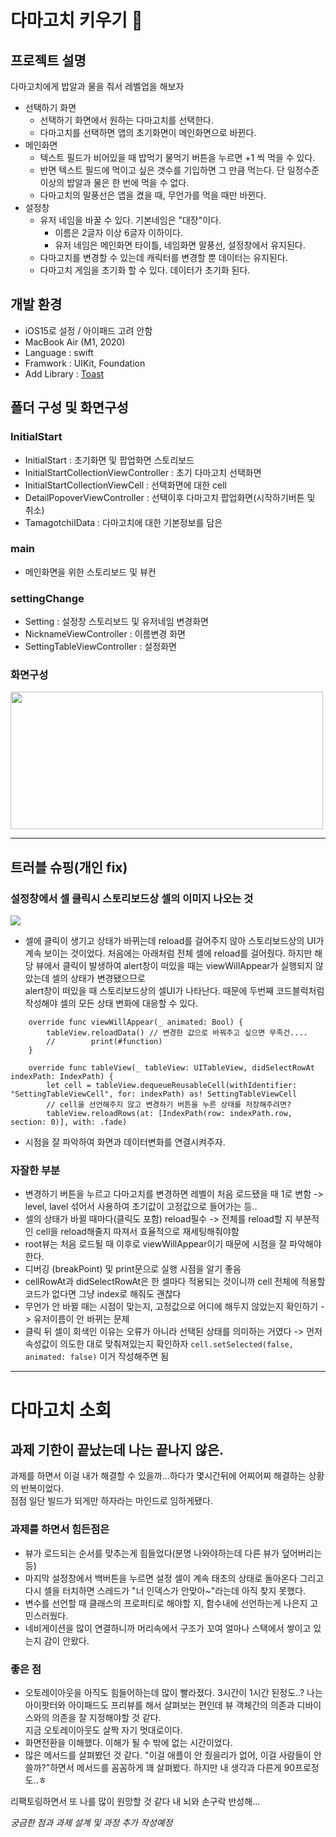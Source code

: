 # 다마고치 키우기 👾

## 프로젝트 설명
다마고치에게 밥알과 물을 줘서 레벨업을 해보자

- 선택하기 화면
  - 선택하기 화면에서 원하는 다마고치를 선택한다.
  - 다마고치를 선택하면 앱의 초기화면이 메인화면으로 바뀐다.
- 메인화면
  - 텍스트 필드가 비어있을 때 밥먹기 물먹기 버튼을 누르면 +1 씩 먹을 수 있다.
  - 반면 텍스트 필드에 먹이고 싶은 갯수를 기입하면 그 만큼 먹는다. 단 일정수준 이상의 밥알과 물은 한 번에 먹을 수 없다.
  - 다마고치의 말풍선은 앱을 켰을 때, 무언가를 먹을 때만 바뀐다.
- 설정창
  - 유저 네임을 바꿀 수 있다. 기본네임은 "대장"이다. 
      - 이름은 2글자 이상 6글자 이하이다.
      - 유저 네임은 메인화면 타이틀, 네임화면 말풍선, 설정창에서 유지된다.
  - 다마고치를 변경할 수 있는데 캐릭터를 변경할 뿐 데이터는 유지된다.
  - 다마고치 게임을 초기화 할 수 있다. 데이터가 초기화 된다. 

## 개발 환경
- iOS15로 설정 / 아이패드 고려 안함
- MacBook Air (M1, 2020)
- Language : swift
- Framwork : UIKit, Foundation
- Add Library : [Toast](https://github.com/scalessec/Toast-Swift)

## 폴더 구성 및 화면구성
### InitialStart
- InitialStart : 초기화면 및 팝업화면 스토리보드
- InitialStartCollectionViewController : 초기 다마고치 선택화면
-  InitialStartCollectionViewCell : 선택화면에 대한 cell
- DetailPopoverViewController : 선택이후 다마고치 팝업화면(시작하기버튼 및 취소)
- TamagotchiIData : 다마고치에 대한 기본정보를 담은 
### main
- 메인화면을 위한 스토리보드 및 뷰컨
### settingChange
- Setting : 설정창 스토리보드 및 유저네임 변경화면
- NicknameViewController : 이름변경 화면
- SettingTableViewController : 설정화면 
### 화면구성
<img src="https://drive.google.com/uc?export=view&id=1jjZIpDnbj9-szkf4PdhBJkX3SOKuiwgP" width="500" height="220">

---

## 트러블 슈핑(개인 fix)

### 설정창에서 셀 클릭시 스토리보드상 셀의 이미지 나오는 것
<img src="https://user-images.githubusercontent.com/101683386/181920826-0cd5120b-2707-4d15-9695-418779b174cc.gif" style="width:200px height:430px">

- 셀에 클릭이 생기고 상태가 바뀌는데 reload를 걸어주지 않아 스토리보드상의 UI가 계속 보이는 것이었다.
처음에는 아래처럼 전체 셀에 reload를 걸어줬다. 하지만 해당 뷰에서 클릭이 발생하여 alert창이 떠있을 때는 viewWillAppear가 실행되지 않았는데 셀의 상태가 변경됐으므로  
alert창이 떠있을 때 스토리보드상의 셀UI가 나타난다. 때문에 두번째 코드블럭처럼 작성해야 셀의 모든 상태 변화에 대응할 수 있다. 
```
    override func viewWillAppear(_ animated: Bool) {
        tableView.reloadData() // 변경한 값으로 바꿔주고 싶으면 무족건....
        //        print(#function)
    }
```

```
    override func tableView(_ tableView: UITableView, didSelectRowAt indexPath: IndexPath) {
        let cell = tableView.dequeueReusableCell(withIdentifier: "SettingTableViewCell", for: indexPath) as! SettingTableViewCell
        // cell을 선언해주지 않고 변경하기 버튼을 누른 상태를 저장해주려면?
        tableView.reloadRows(at: [IndexPath(row: indexPath.row, section: 0)], with: .fade)
```
- 시점을 잘 파악하여 화면과 데이터변화를 연결시켜주자.

### 자잘한 부분
- 변경하기 버튼을 누르고 다마고치를 변경하면 레벨이 처음 로드됐을 때 1로 변함 -> level, lavel 섞어서 사용하여 초기값이 고정값으로 들어가는 등..
- 셀의 상태가 바뀔 때마다(클릭도 포함) reload필수 -> 전체를 reload할 지 부분적인 cell을 reload해줄지 따져서 효율적으로 재세팅해줘야함
- root뷰는 처음 로드될 때 이후로 viewWillAppear이기 때문에 시점을 잘 파악해야한다.
- 디버깅 (breakPoint) 및 print문으로 실행 시점을 알기 좋음
- cellRowAt과 didSelectRowAt은 한 셀마다 적용되는 것이니까 cell 전체에 적용할 코드가 없다면 그냥 index로 해줘도 괜찮다
- 무언가 안 바뀔 때는 시점이 맞는지, 고정값으로 어디에 해두지 않았는지 확인하기 -> 유저이름이 안 바뀌는 문제
- 클릭 뒤 셀이 회색인 이유는 오류가 아니라 선택된 상태를 의미하는 거였다 -> 먼저 속성값이 의도한 대로 맞춰져있는지 확인하자
    `cell.setSelected(false, animated: false)` 이거 작성해주면 됨
---
# 다마고치 소회
## 과제 기한이 끝났는데 나는 끝나지 않은. 
과제를 하면서 이걸 내가 해결할 수 있을까...하다가 몇시간뒤에 어찌어찌 해결하는 상황의 반복이었다.  
점점 일단 빌드가 되게만 하자라는 마인드로 임하게됐다.  
### 과제를 하면서 힘든점은
- 뷰가 로드되는 순서를 맞추는게 힘들었다(분명 나와야하는데 다른 뷰가 덮어버리는 등)
- 마지막 설정창에서 백버튼을 누르면 설정 셀이 계속 태초의 상태로 돌아온다 그리고 다시
셀을 터치하면 스레드가 "너 인덱스가 안맞아~"라는데 아직 찾지 못했다.
- 변수를 선언할 때 클래스의 프로퍼티로 해야할 지, 함수내에 선언하는게 나은지 고민스러웠다.
- 네비게이션을 많이 연결하니까 머리속에서 구조가 꼬여 얼마나 스택에서 쌓이고 있는지 감이 안왔다.

### 좋은 점
- 오토레이아웃을 아직도 힘들어하는데 많이 빨라졌다. 3시간이 1시간 된정도..?
나는 아이팟터와 아이패드도 프리뷰를 해서 살펴보는 편인데 뷰 객체간의 의존과 디바이스와의 의존을 잘 지정해야할 것 같다.  
지금 오토레이아웃도 살짝 자기 멋대로이다.
- 화면전환을 이해했다. 이해가 될 수 밖에 없는 시간이었다.
- 많은 메서드를 살펴봤던 것 같다. "이걸 애플이 안 줬을리가 없어, 이걸 사람들이 안 쓸까?"하면서 메서드를 꼼꼼하게
꽤 살펴봤다. 하지만 내 생각과 다른게 90프로정도..ㅎ 

리팩토링하면서 또 나를 많이 원망할 것 같다 내 뇌와 손구락 반성해...  

_궁금한 점과 과제 설계 및 과정 추가 작성예정_



